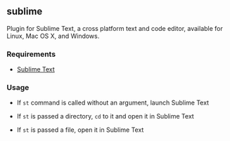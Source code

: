 ## sublime

Plugin for Sublime Text, a cross platform text and code editor, available for Linux, Mac OS X, and Windows.

### Requirements

 * [Sublime Text](http://www.sublimetext.com/)

### Usage

 * If `st` command is called without an argument, launch Sublime Text

 * If `st` is passed a directory, `cd` to it and open it in Sublime Text

 * If `st` is passed a file, open it in Sublime Text

